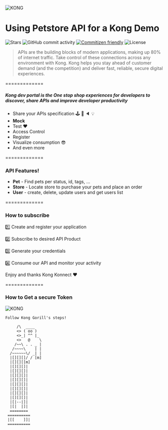 ![KONG](https://vertigo.com.br/wp-content/uploads/2021/03/kong-combination-mark-color-256px.png)


# Using Petstore API for a Kong Demo 
![Stars](https://img.shields.io/github/stars/Kong/kong?style=flat-square) ![GitHub commit activity](https://img.shields.io/github/commit-activity/m/Kong/konnect-portal?style=flat-square) [![Commitizen friendly](https://img.shields.io/badge/commitizen-friendly-brightgreen.svg)](http://commitizen.github.io/cz-cli/) ![License](https://img.shields.io/badge/License-Apache%202.0-blue?style=flat-square)


> APIs are the building blocks of modern applications, making up 80% of internet traffic. Take control of these 
connections across any environment with Kong. Kong helps you stay ahead of customer demand (and the competition)
and deliver fast, reliable, secure digital experiences.

=============


##### Kong dev portal is the One stop shop experiences for developers to discover, share APIs and improve developer productivity
- Share your APIs specification 🕹 🔔 🔈 💡
- **Mock**
- Test ❤
- Access Control
- Register
- Visualize consumption 😎
- And even more

=============


### API Features! 
- **Pet** - Find pets per status, id, tags, ...
- **Store** - Locate store to purchase your pets and place an order
- **User** - create, delete, update users and get users list


=============

### How to subscribe

1️⃣ Create and register your application

2️⃣ Subscribe to desired API Product

3️⃣ Generate your credentials

4️⃣ Consume our API and monitor your activity

Enjoy and thanks Kong Konnect ❤️


=============



### How to Get a secure Token
![KONG](https://encrypted-tbn0.gstatic.com/images?q=tbn:ANd9GcTbJKdx9Lc2rhY35ryb14aEuMmx7N3opCXX4Q&s)
```
Follow Kong Gorill's steps!

     /\  ____
     <> ( oo )
     <>_| ^^ |_
     <>   @    \
    /~~\ . . _ |
   /~~~~\    | |
  /~~~~~~\/ _| |
  |[][][]/ / [m]
  |[][][[m]
  |[][][]|
  |[][][]|
  |[][][]|
  |[][][]|
  |[][][]|
  |[][][]|
  |[][][]|
  |[][][]|
  |[|--|]|
  |[|  |]|
  ========
 ==========
 |[[    ]]|
 ==========
 
